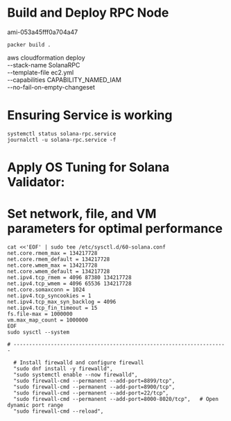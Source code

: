 # Build and Deploy RPC Node

ami-053a45fff0a704a47

    packer build .

aws cloudformation deploy \
 --stack-name SolanaRPC \
 --template-file ec2.yml \
 --capabilities CAPABILITY_NAMED_IAM \
 --no-fail-on-empty-changeset

# Ensuring Service is working

    systemctl status solana-rpc.service
    journalctl -u solana-rpc.service -f

# Apply OS Tuning for Solana Validator:

# Set network, file, and VM parameters for optimal performance

    cat <<'EOF' | sudo tee /etc/sysctl.d/60-solana.conf
    net.core.rmem_max = 134217728
    net.core.rmem_default = 134217728
    net.core.wmem_max = 134217728
    net.core.wmem_default = 134217728
    net.ipv4.tcp_rmem = 4096 87380 134217728
    net.ipv4.tcp_wmem = 4096 65536 134217728
    net.core.somaxconn = 1024
    net.ipv4.tcp_syncookies = 1
    net.ipv4.tcp_max_syn_backlog = 4096
    net.ipv4.tcp_fin_timeout = 15
    fs.file-max = 1000000
    vm.max_map_count = 1000000
    EOF
    sudo sysctl --system

    # ---------------------------------------------------------------------

      # Install firewalld and configure firewall
      "sudo dnf install -y firewalld",
      "sudo systemctl enable --now firewalld",
      "sudo firewall-cmd --permanent --add-port=8899/tcp",
      "sudo firewall-cmd --permanent --add-port=8900/tcp",
      "sudo firewall-cmd --permanent --add-port=22/tcp",
      "sudo firewall-cmd --permanent --add-port=8000-8020/tcp",   # Open dynamic port range
      "sudo firewall-cmd --reload",
